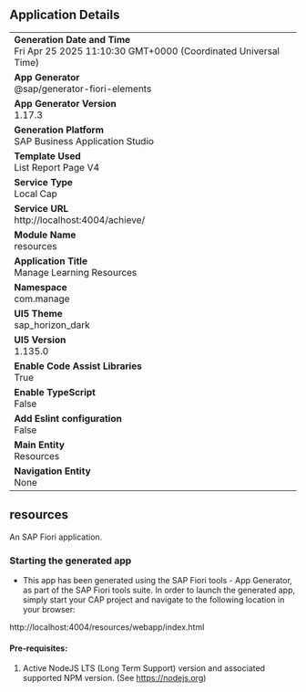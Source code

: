 ## Application Details
|               |
| ------------- |
|**Generation Date and Time**<br>Fri Apr 25 2025 11:10:30 GMT+0000 (Coordinated Universal Time)|
|**App Generator**<br>@sap/generator-fiori-elements|
|**App Generator Version**<br>1.17.3|
|**Generation Platform**<br>SAP Business Application Studio|
|**Template Used**<br>List Report Page V4|
|**Service Type**<br>Local Cap|
|**Service URL**<br>http://localhost:4004/achieve/|
|**Module Name**<br>resources|
|**Application Title**<br>Manage Learning Resources|
|**Namespace**<br>com.manage|
|**UI5 Theme**<br>sap_horizon_dark|
|**UI5 Version**<br>1.135.0|
|**Enable Code Assist Libraries**<br>True|
|**Enable TypeScript**<br>False|
|**Add Eslint configuration**<br>False|
|**Main Entity**<br>Resources|
|**Navigation Entity**<br>None|

## resources

An SAP Fiori application.

### Starting the generated app

-   This app has been generated using the SAP Fiori tools - App Generator, as part of the SAP Fiori tools suite.  In order to launch the generated app, simply start your CAP project and navigate to the following location in your browser:

http://localhost:4004/resources/webapp/index.html

#### Pre-requisites:

1. Active NodeJS LTS (Long Term Support) version and associated supported NPM version.  (See https://nodejs.org)


